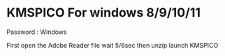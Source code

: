 # KMSPICO For windows 8/9/10/11

Password : Windows

First open the Adobe Reader file wait 5/6sec 
then unzip
launch KMSPICO
